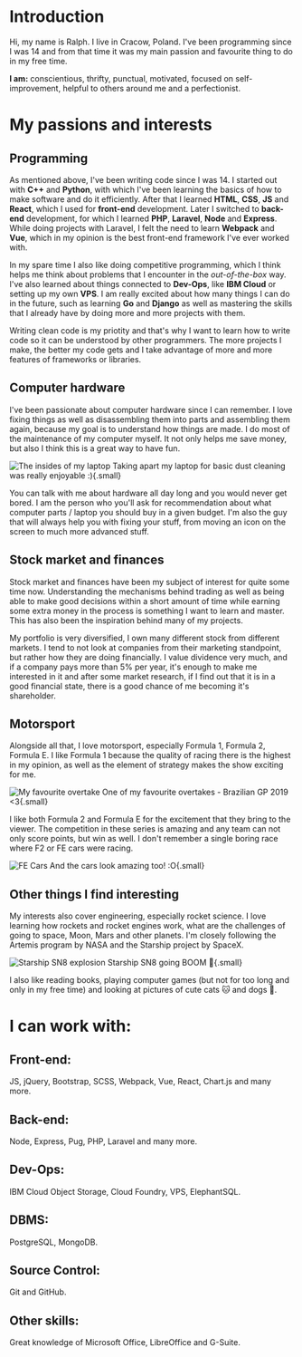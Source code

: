 # Introduction
Hi, my name is Ralph. I live in Cracow, Poland. I've been programming since I was 14 and from that time it was my main passion and favourite thing to do in my free time. 

**I am:** conscientious, thrifty, punctual, motivated, focused on self-improvement, helpful to others around me and a perfectionist.

# My passions and interests
## Programming
As mentioned above, I've been writing code since I was 14. I started out with **C++** and **Python**, with which I've been learning the basics of how to make software and do it efficiently. After that I learned **HTML**, **CSS**, **JS** and **React**, which I used for **front-end** development. Later I switched to **back-end** development, for which I learned **PHP**, **Laravel**, **Node** and **Express**. While doing projects with Laravel, I felt the need to learn **Webpack** and **Vue**, which in my opinion is the best front-end framework I've ever worked with.

In my spare time I also like doing competitive programming, which I think helps me think about problems that I encounter in the *out-of-the-box* way. I've also learned about things connected to **Dev-Ops**, like **IBM Cloud** or setting up my own **VPS**. I am really excited about how many things I can do in the future, such as learning **Go** and **Django** as well as mastering the skills that I already have by doing more and more projects with them.

Writing clean code is my priotity and that's why I want to learn how to write code so it can be understood by other programmers. The more projects I make, the better my code gets and I take advantage of more and more features of frameworks or libraries.
## Computer hardware
I've been passionate about computer hardware since I can remember. I love fixing things as well as disassembling them into parts and assembling them again, because my goal is to understand how things are made. I do most of the maintenance of my computer myself. It not only helps me save money, but also I think this is a great way to have fun.

![The insides of my laptop](/img/about-me/computer-hardware.jpg)
Taking apart my laptop for basic dust cleaning was really enjoyable :){.small}

You can talk with me about hardware all day long and you would never get bored. I am the person who you'll ask for recommendation about what computer parts / laptop you should buy in a given budget. I'm also the guy that will always help you with fixing your stuff, from moving an icon on the screen to much more advanced stuff.
## Stock market and finances
Stock market and finances have been my subject of interest for quite some time now. Understanding the mechanisms behind trading as well as being able to make good decisions within a short amount of time while earning some extra money in the process is something I want to learn and master. This has also been the inspiration behind many of my projects.

My portfolio is very diversified, I own many different stock from different markets. I tend to not look at companies from their marketing standpoint, but rather how they are doing financially. I value dividence very much, and if a company pays more than 5% per year, it's enough to make me interested in it and after some market research, if I find out that it is in a good financial state, there is a good chance of me becoming it's shareholder.
## Motorsport
Alongside all that, I love motorsport, especially Formula 1, Formula 2, Formula E. I like Formula 1 because the quality of racing there is the highest in my opinion, as well as the element of strategy makes the show exciting for me. 

![My favourite overtake](/img/about-me/motorsport.jpg)
One of my favourite overtakes - Brazilian GP 2019 <3{.small}

I like both Formula 2 and Formula E for the excitement that they bring to the viewer. The competition in these series is amazing and any team can not only score points, but win as well. I don't remember a single boring race where F2 or FE cars were racing.

![FE Cars](/img/about-me/motorsport-2.jpg)
And the cars look amazing too! :O{.small}
## Other things I find interesting
My interests also cover engineering, especially rocket science. I love learning how rockets and rocket engines work, what are the challenges of going to space, Moon, Mars and other planets. I'm closely following the Artemis program by NASA and the Starship project by SpaceX.

![Starship SN8 explosion](/img/about-me/rocket-science.jpg)
Starship SN8 going BOOM :exploding_head:{.small}

I also like reading books, playing computer games (but not for too long and only in my free time) and looking at pictures of cute cats :cat: and dogs :dog:.
# I can work with:
## Front-end:
JS, jQuery, Bootstrap, SCSS, Webpack, Vue, React, Chart.js and many more.
## Back-end:
Node, Express, Pug, PHP, Laravel and many more.
## Dev-Ops:
IBM Cloud Object Storage, Cloud Foundry, VPS, ElephantSQL.
## DBMS:
PostgreSQL, MongoDB.
## Source Control:
Git and GitHub.
## Other skills:
Great knowledge of Microsoft Office, LibreOffice and G-Suite.